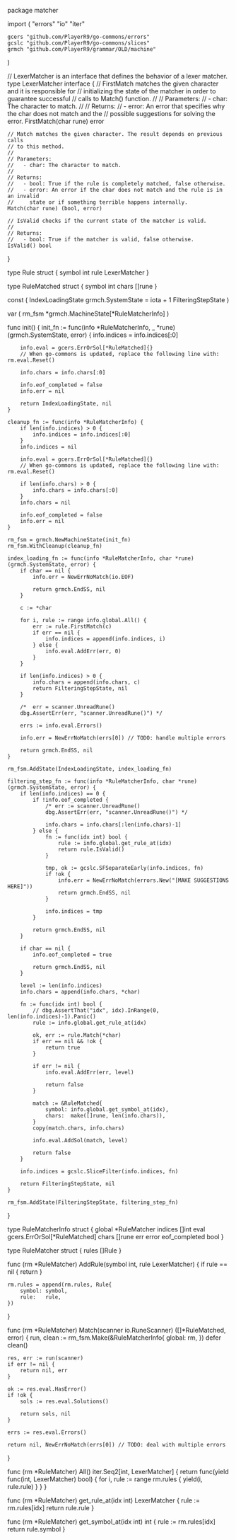 package matcher

import (
	"errors"
	"io"
	"iter"

	gcers "github.com/PlayerR9/go-commons/errors"
	gcslc "github.com/PlayerR9/go-commons/slices"
	grmch "github.com/PlayerR9/grammar/OLD/machine"
)

// LexerMatcher is an interface that defines the behavior of a lexer matcher.
type LexerMatcher interface {
	// FirstMatch matches the given character and it is responsible for
	// initializing the state of the matcher in order to guarantee successful
	// calls to Match() function.
	//
	// Parameters:
	//   - char: The character to match.
	//
	// Returns:
	//   - error: An error that specifies why the char does not match and the
	//     possible suggestions for solving the error.
	FirstMatch(char rune) error

	// Match matches the given character. The result depends on previous calls
	// to this method.
	//
	// Parameters:
	//   - char: The character to match.
	//
	// Returns:
	//   - bool: True if the rule is completely matched, false otherwise.
	//   - error: An error if the char does not match and the rule is in an invalid
	//     state or if something terrible happens internally.
	Match(char rune) (bool, error)

	// IsValid checks if the current state of the matcher is valid.
	//
	// Returns:
	//   - bool: True if the matcher is valid, false otherwise.
	IsValid() bool
}

type Rule struct {
	symbol int
	rule   LexerMatcher
}

type RuleMatched struct {
	symbol int
	chars  []rune
}

const (
	IndexLoadingState grmch.SystemState = iota + 1
	FilteringStepState
)

var (
	rm_fsm *grmch.MachineState[*RuleMatcherInfo]
)

func init() {
	init_fn := func(info *RuleMatcherInfo, _ *rune) (grmch.SystemState, error) {
		info.indices = info.indices[:0]

		info.eval = gcers.ErrOrSol[*RuleMatched]{}
		// When go-commons is updated, replace the following line with: rm.eval.Reset()

		info.chars = info.chars[:0]

		info.eof_completed = false
		info.err = nil

		return IndexLoadingState, nil
	}

	cleanup_fn := func(info *RuleMatcherInfo) {
		if len(info.indices) > 0 {
			info.indices = info.indices[:0]
		}
		info.indices = nil

		info.eval = gcers.ErrOrSol[*RuleMatched]{}
		// When go-commons is updated, replace the following line with: rm.eval.Reset()

		if len(info.chars) > 0 {
			info.chars = info.chars[:0]
		}
		info.chars = nil

		info.eof_completed = false
		info.err = nil
	}

	rm_fsm = grmch.NewMachineState(init_fn)
	rm_fsm.WithCleanup(cleanup_fn)

	index_loading_fn := func(info *RuleMatcherInfo, char *rune) (grmch.SystemState, error) {
		if char == nil {
			info.err = NewErrNoMatch(io.EOF)

			return grmch.EndSS, nil
		}

		c := *char

		for i, rule := range info.global.All() {
			err := rule.FirstMatch(c)
			if err == nil {
				info.indices = append(info.indices, i)
			} else {
				info.eval.AddErr(err, 0)
			}
		}

		if len(info.indices) > 0 {
			info.chars = append(info.chars, c)
			return FilteringStepState, nil
		}

		/* 	err = scanner.UnreadRune()
		dbg.AssertErr(err, "scanner.UnreadRune()") */

		errs := info.eval.Errors()

		info.err = NewErrNoMatch(errs[0]) // TODO: handle multiple errors

		return grmch.EndSS, nil
	}

	rm_fsm.AddState(IndexLoadingState, index_loading_fn)

	filtering_step_fn := func(info *RuleMatcherInfo, char *rune) (grmch.SystemState, error) {
		if len(info.indices) == 0 {
			if !info.eof_completed {
				/* err := scanner.UnreadRune()
				dbg.AssertErr(err, "scanner.UnreadRune()") */

				info.chars = info.chars[:len(info.chars)-1]
			} else {
				fn := func(idx int) bool {
					rule := info.global.get_rule_at(idx)
					return rule.IsValid()
				}

				tmp, ok := gcslc.SFSeparateEarly(info.indices, fn)
				if !ok {
					info.err = NewErrNoMatch(errors.New("[MAKE SUGGESTIONS HERE]"))
					return grmch.EndSS, nil
				}

				info.indices = tmp
			}

			return grmch.EndSS, nil
		}

		if char == nil {
			info.eof_completed = true

			return grmch.EndSS, nil
		}

		level := len(info.indices)
		info.chars = append(info.chars, *char)

		fn := func(idx int) bool {
			// dbg.AssertThat("idx", idx).InRange(0, len(info.indices)-1).Panic()
			rule := info.global.get_rule_at(idx)

			ok, err := rule.Match(*char)
			if err == nil && !ok {
				return true
			}

			if err != nil {
				info.eval.AddErr(err, level)

				return false
			}

			match := &RuleMatched{
				symbol: info.global.get_symbol_at(idx),
				chars:  make([]rune, len(info.chars)),
			}
			copy(match.chars, info.chars)

			info.eval.AddSol(match, level)

			return false
		}

		info.indices = gcslc.SliceFilter(info.indices, fn)

		return FilteringStepState, nil
	}

	rm_fsm.AddState(FilteringStepState, filtering_step_fn)
}

type RuleMatcherInfo struct {
	global        *RuleMatcher
	indices       []int
	eval          gcers.ErrOrSol[*RuleMatched]
	chars         []rune
	err           error
	eof_completed bool
}

type RuleMatcher struct {
	rules []Rule
}

func (rm *RuleMatcher) AddRule(symbol int, rule LexerMatcher) {
	if rule == nil {
		return
	}

	rm.rules = append(rm.rules, Rule{
		symbol: symbol,
		rule:   rule,
	})
}

func (rm *RuleMatcher) Match(scanner io.RuneScanner) ([]*RuleMatched, error) {
	run, clean := rm_fsm.Make(&RuleMatcherInfo{
		global: rm,
	})
	defer clean()

	res, err := run(scanner)
	if err != nil {
		return nil, err
	}

	ok := res.eval.HasError()
	if !ok {
		sols := res.eval.Solutions()

		return sols, nil
	}

	errs := res.eval.Errors()

	return nil, NewErrNoMatch(errs[0]) // TODO: deal with multiple errors
}

func (rm *RuleMatcher) All() iter.Seq2[int, LexerMatcher] {
	return func(yield func(int, LexerMatcher) bool) {
		for i, rule := range rm.rules {
			yield(i, rule.rule)
		}
	}
}

func (rm *RuleMatcher) get_rule_at(idx int) LexerMatcher {
	rule := rm.rules[idx]
	return rule.rule
}

func (rm *RuleMatcher) get_symbol_at(idx int) int {
	rule := rm.rules[idx]
	return rule.symbol
}
